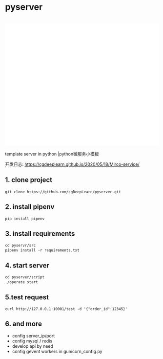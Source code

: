 # pyserver

<div align="center">
	<br>
	<a href="https://cgdeeplearn.github.io/2020/05/18/Mirco-service">
		<img src="header.svg" width="800" height="400">
	</a>
	<br>
</div>

template server in python |python微服务小模板

开发日志: https://cgdeeplearn.github.io/2020/05/18/Mirco-service/


## 1. clone project

```
git clone https://github.com/cgDeepLearn/pyserver.git
```

## 2. install pipenv

```
pip install pipenv
```

## 3. install requirements

```shell
cd pyservr/src
pipenv install -r requirements.txt
```

## 4. start server

```shell
cd pyserver/script
./operate start
```

## 5.test request

```shell
curl http://127.0.0.1:10001/test -d '{"order_id":12345}'
```

## 6. and more

- config server_ip/port
- config mysql / redis
- develop api by need
- config gevent workers in gunicorn_config.py

